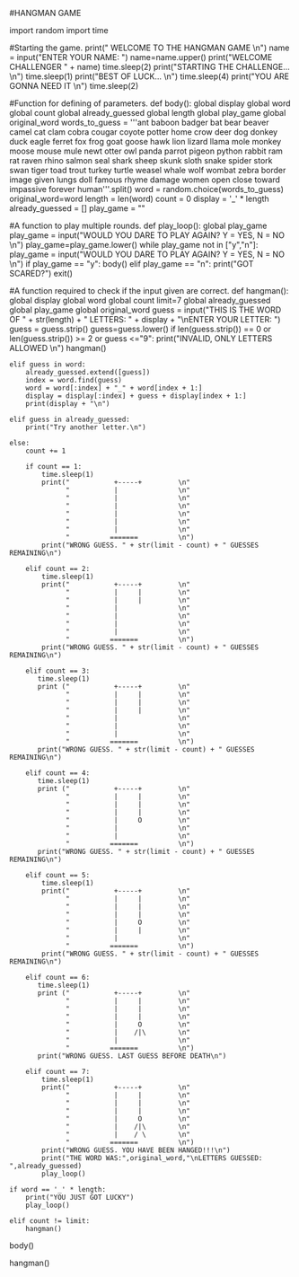#HANGMAN GAME

import random
import time

#Starting the game.
print("    WELCOME TO THE HANGMAN GAME \n")
name = input("ENTER YOUR NAME: ")
name=name.upper()
print("WELCOME CHALLENGER " + name)
time.sleep(2)
print("STARTING THE CHALLENGE... \n")
time.sleep(1)
print("BEST OF LUCK... \n")
time.sleep(4)
print("YOU ARE GONNA NEED IT \n")
time.sleep(2)

#Function for defining of parameters.
def body():
   global display
   global word
   global count
   global already_guessed
   global length
   global play_game
   global original_word
   words_to_guess = '''ant baboon badger bat bear beaver camel cat clam cobra cougar coyote potter home
                       crow deer dog donkey duck eagle ferret fox frog goat goose hawk lion lizard llama
                       mole monkey moose mouse mule newt otter owl panda parrot pigeon python rabbit ram
                       rat raven rhino salmon seal shark sheep skunk sloth snake spider stork swan tiger
                       toad trout turkey turtle weasel whale wolf wombat zebra border image given lungs
                       doll famous rhyme damage women open close toward impassive forever human'''.split()
   word = random.choice(words_to_guess)
   original_word=word
   length = len(word)
   count = 0
   display = '_' * length
   already_guessed = []
   play_game = ""

#A function to play multiple rounds.
def play_loop():
    global play_game
    play_game = input("WOULD YOU DARE TO PLAY AGAIN? Y = YES, N = NO \n")
    play_game=play_game.lower()
    while play_game not in ["y","n"]:
        play_game = input("WOULD YOU DARE TO PLAY AGAIN? Y = YES, N = NO \n")
    if play_game == "y":
        body()
    elif play_game == "n":
        print("GOT SCARED?")
        exit()

#A function required to check if the input given are correct.
def hangman():
    global display
    global word
    global count
    limit=7
    global already_guessed
    global play_game
    global original_word
    guess = input("THIS IS THE WORD OF " + str(length) + " LETTERS: " + display + "\nENTER YOUR LETTER: ")
    guess = guess.strip()
    guess=guess.lower()
    if len(guess.strip()) == 0 or len(guess.strip()) >= 2 or guess <="9":
      print("INVALID, ONLY LETTERS ALLOWED \n")
      hangman()


    elif guess in word:
        already_guessed.extend([guess])
        index = word.find(guess)
        word = word[:index] + "_" + word[index + 1:]
        display = display[:index] + guess + display[index + 1:]
        print(display + "\n")
        
    elif guess in already_guessed:
        print("Try another letter.\n")

    else:
        count += 1

        if count == 1:
            time.sleep(1)
            print("           +-----+         \n"
                  "           |               \n"
                  "           |               \n"
                  "           |               \n"
                  "           |               \n"
                  "           |               \n"
                  "           |               \n"
                  "          =======          \n")
            print("WRONG GUESS. " + str(limit - count) + " GUESSES REMAINING\n")

        elif count == 2:
            time.sleep(1)
            print("           +-----+         \n"
                  "           |     |         \n"
                  "           |     |         \n"
                  "           |               \n"
                  "           |               \n"
                  "           |               \n"
                  "           |               \n"
                  "          =======          \n")
            print("WRONG GUESS. " + str(limit - count) + " GUESSES REMAINING\n")

        elif count == 3:
           time.sleep(1)
           print ("           +-----+         \n"
                  "           |     |         \n"
                  "           |     |         \n"
                  "           |     |         \n"
                  "           |               \n"
                  "           |               \n"
                  "           |               \n"
                  "          =======          \n")
           print("WRONG GUESS. " + str(limit - count) + " GUESSES REMAINING\n")

        elif count == 4:
           time.sleep(1)
           print ("           +-----+         \n"
                  "           |     |         \n"
                  "           |     |         \n"
                  "           |     |         \n"
                  "           |     O         \n"
                  "           |               \n"
                  "           |               \n"
                  "          =======          \n")
           print("WRONG GUESS. " + str(limit - count) + " GUESSES REMAINING\n")
   
        elif count == 5:
            time.sleep(1)
            print("           +-----+         \n"
                  "           |     |         \n"
                  "           |     |         \n"
                  "           |     |         \n"
                  "           |     O         \n"
                  "           |     |         \n"
                  "           |               \n"
                  "          =======          \n")
            print("WRONG GUESS. " + str(limit - count) + " GUESSES REMAINING\n")

        elif count == 6:
           time.sleep(1)
           print ("           +-----+         \n"
                  "           |     |         \n"
                  "           |     |         \n"
                  "           |     |         \n"
                  "           |     O         \n"
                  "           |    /|\        \n"
                  "           |               \n"
                  "          =======          \n")
           print("WRONG GUESS. LAST GUESS BEFORE DEATH\n")
    
        elif count == 7:
            time.sleep(1)
            print("           +-----+         \n"
                  "           |     |         \n"
                  "           |     |         \n"
                  "           |     |         \n"
                  "           |     O         \n"
                  "           |    /|\        \n"
                  "           |    / \        \n"
                  "          =======          \n")
            print("WRONG GUESS. YOU HAVE BEEN HANGED!!!\n")
            print("THE WORD WAS:",original_word,"\nLETTERS GUESSED: ",already_guessed)
            play_loop()

    if word == '_' * length:
        print("YOU JUST GOT LUCKY")
        play_loop()

    elif count != limit:
        hangman()

body()

hangman()
